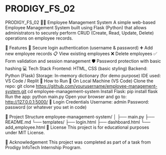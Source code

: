 # PRODIGY_FS_02
PRODIGY_FS_02
🧑‍💼 Employee Management System
A simple web-based Employee Management System built using Flask (Python) that allows administrators to securely perform CRUD (Create, Read, Update, Delete) operations on employee records.

🚀 Features
🔐 Secure login authentication (username & password)
➕ Add new employee records
📋 View existing employees
❌ Delete employees
✅ Form validation and session management
🛡 Password protection with basic hashing
💻 Tech Stack
Frontend: HTML, CSS (basic styling)
Backend: Python (Flask)
Storage: In-memory dictionary (for demo purpose)
IDE used: VS Code / Replit
🧪 How to Run
🔸 On Local Machine (VS Code)
Clone the repo: git clone https://github.com/yourusername/employee-management-system.git cd employee-management-system Install Flask: pip install flask Run the app: python main.py Open your browser and go to: http://127.0.0.1:5000/ 🔸 Login Credentials Username: admin
Password: password (or whatever you set in code)

📂 Project Structure employee-management-system/ │ ├── main.py ├── README.md └── templates/ ├── login.html ├── dashboard.html └── add_employee.html 📜 License This project is for educational purposes under MIT License.

🙌 Acknowledgement This project was completed as part of a task from Prodigy InfoTech Internship Program.
